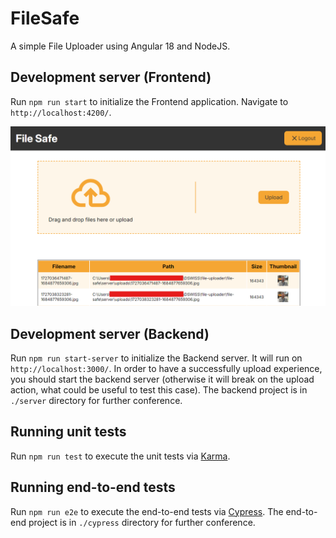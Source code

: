 # FileSafe

A simple File Uploader using Angular 18 and NodeJS.

## Development server (Frontend)

Run `npm run start` to initialize the Frontend application. Navigate to `http://localhost:4200/`.

![system ui](https://github.com/andrefillypesilva/file-safe/blob/main/src/assets/system-ui.png?raw=true)

## Development server (Backend)

Run `npm run start-server` to initialize the Backend server. It will run on `http://localhost:3000/`. In order to have a successfully upload experience, you should start the backend server (otherwise it will break on the upload action, what could be useful to test this case). The backend project is in `./server` directory for further conference.

## Running unit tests

Run `npm run test` to execute the unit tests via [Karma](https://karma-runner.github.io).

## Running end-to-end tests

Run `npm run e2e` to execute the end-to-end tests via [Cypress](https://www.cypress.io/). The end-to-end project is in `./cypress` directory for further conference.
